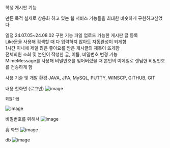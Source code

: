 학생 게시판 기능 
	
만든 목적
	실제로 상용화 하고 있는 웹 서비스 기능들을 최대한 비슷하게 구현하고싶었다 

 일정 
 	24.07.05~24.08.02
 구현 기능
	파일 업로드 가능한 게시판 글 등록<br>
 	Like문을 사용해 검색할 때 다 입력하지 않아도 자동완성이 되게함 <br>
  	1시간 이내에 제일 많은 좋아요를 받은 게시글의 제목이 뜨게함 <br>
   	전체회원 조회 및 본인이 작성한 글, 이름, 비밀번호 변경 기능<br>
    	MimeMessage를 사용해 비밀번호를 잊어버렸을 때 본인의 이메일로 랜덤한 비밀번호를 전송하게 함 <br>
  	
 사용 기술 및 개발 환경
 	JAVA, JPA, MySQL, PUTTY, WINSCP, GITHUB, GIT

내용 
   첫화면 (로그인)
  ![image](https://github.com/user-attachments/assets/f0b50e99-5062-4655-bd35-544c9ecab275)
    
    회원가입 
   ![image](https://github.com/user-attachments/assets/27573fb9-b437-4c3b-b926-e4b69e1b4f4f)

   비밀번호를 위해서
   ![image](https://github.com/user-attachments/assets/5a401424-47f5-4651-a9ec-6ad8f00123fb)

   홈 화면
    ![image](https://github.com/user-attachments/assets/7a9f03ab-968e-4b94-ae59-473b65499a57)


   db
   ![image](https://github.com/user-attachments/assets/a51e480b-6307-4fd6-9aba-70f268976cdc)
